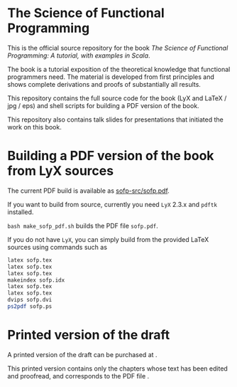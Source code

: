 # The Science of Functional Programming

This is the official source repository for the book _The Science of Functional Programming: A tutorial, with examples in Scala_.

The book is a tutorial exposition of the theoretical knowledge that functional programmers need. The material is developed from first principles and shows complete derivations and proofs of substantially all results.

This repository contains the full source code for the book (LyX and LaTeX / jpg / eps) and shell scripts for building a PDF version of the book.

This repository also contains talk slides for presentations that initiated the work on this book.

# Building a PDF version of the book from LyX sources

The current PDF build is available as [sofp-src/sofp.pdf](sofp-src/sofp.pdf).

If you want to build from source, currently you need `LyX` 2.3.x and `pdftk` installed. 

`bash make_sofp_pdf.sh` builds the PDF file `sofp.pdf`.

If you do not have `LyX`, you can simply build from the provided LaTeX sources using commands such as

```bash
latex sofp.tex
latex sofp.tex
latex sofp.tex
makeindex sofp.idx
latex sofp.tex
latex sofp.tex
dvips sofp.dvi
ps2pdf sofp.ps
```

# Printed version of the draft

A printed version of the draft can be purchased at []().

This printed version contains only the chapters whose text has been edited and proofread, and corresponds to the PDF file [](). 
